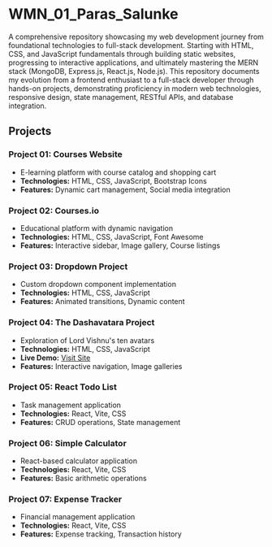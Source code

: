 # WMN_01_Paras_Salunke

A comprehensive repository showcasing my web development journey from foundational technologies to full-stack development. Starting with HTML, CSS, and JavaScript fundamentals through building static websites, progressing to interactive applications, and ultimately mastering the MERN stack (MongoDB, Express.js, React.js, Node.js). This repository documents my evolution from a frontend enthusiast to a full-stack developer through hands-on projects, demonstrating proficiency in modern web technologies, responsive design, state management, RESTful APIs, and database integration.

## Projects

### Project 01: Courses Website
- E-learning platform with course catalog and shopping cart
- **Technologies:** HTML, CSS, JavaScript, Bootstrap Icons
- **Features:** Dynamic cart management, Social media integration

### Project 02: Courses.io
- Educational platform with dynamic navigation
- **Technologies:** HTML, CSS, JavaScript, Font Awesome
- **Features:** Interactive sidebar, Image gallery, Course listings

### Project 03: Dropdown Project
- Custom dropdown component implementation
- **Technologies:** HTML, CSS, JavaScript
- **Features:** Animated transitions, Dynamic content

### Project 04: The Dashavatara Project
- Exploration of Lord Vishnu's ten avatars
- **Technologies:** HTML, CSS, JavaScript
- **Live Demo:** [Visit Site](https://the-dashavatara-project.netlify.app)
- **Features:** Interactive navigation, Image galleries

### Project 05: React Todo List
- Task management application
- **Technologies:** React, Vite, CSS
- **Features:** CRUD operations, State management

### Project 06: Simple Calculator
- React-based calculator application
- **Technologies:** React, Vite, CSS
- **Features:** Basic arithmetic operations

### Project 07: Expense Tracker
- Financial management application
- **Technologies:** React, Vite, CSS
- **Features:** Expense tracking, Transaction history